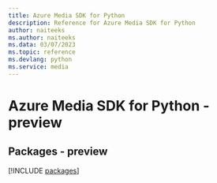 ```yaml
---
title: Azure Media SDK for Python
description: Reference for Azure Media SDK for Python
author: naiteeks
ms.author: naiteeks
ms.data: 03/07/2023
ms.topic: reference
ms.devlang: python
ms.service: media
---
```

# Azure Media SDK for Python - preview
## Packages - preview
[!INCLUDE [packages](media-index.md)]